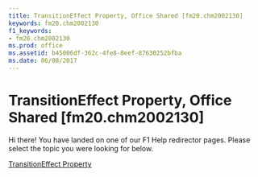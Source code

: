 ```yaml
---
title: TransitionEffect Property, Office Shared [fm20.chm2002130]
keywords: fm20.chm2002130
f1_keywords:
- fm20.chm2002130
ms.prod: office
ms.assetid: b45006df-362c-4fe8-8eef-87630252bfba
ms.date: 06/08/2017
---
```



# TransitionEffect Property, Office Shared [fm20.chm2002130]

Hi there! You have landed on one of our F1 Help redirector pages. Please select the topic you were looking for below.

[TransitionEffect Property](http://msdn.microsoft.com/library/10a65973-fa2e-5b9d-5052-ead41286e1af%28Office.15%29.aspx)

